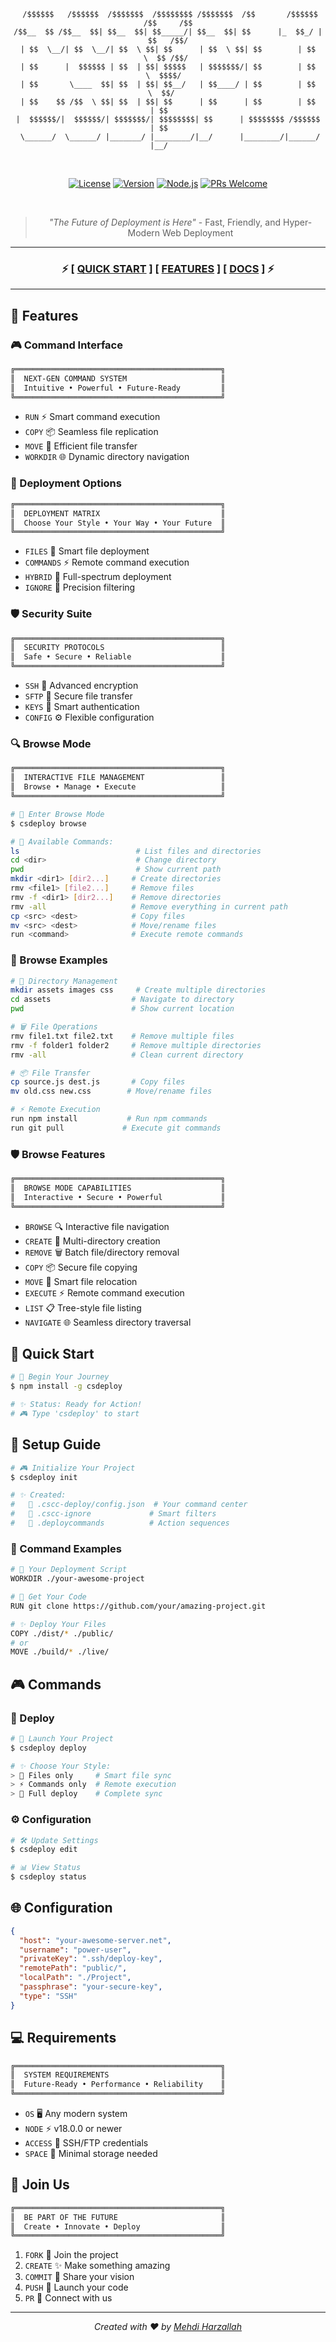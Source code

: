 <div align="center">

```
 /$$$$$$   /$$$$$$  /$$$$$$$  /$$$$$$$$ /$$$$$$$  /$$       /$$$$$$  /$$     /$$
/$$__  $$ /$$__  $$| $$__  $$| $$_____/| $$__  $$| $$      |_  $$_/ |  $$   /$$/
| $$  \__/| $$  \__/| $$  \ $$| $$      | $$  \ $$| $$        | $$    \  $$ /$$/ 
| $$      |  $$$$$$ | $$  | $$| $$$$$   | $$$$$$$/| $$        | $$     \  $$$$/  
| $$       \____  $$| $$  | $$| $$__/   | $$____/ | $$        | $$      \  $$/   
| $$    $$ /$$  \ $$| $$  | $$| $$      | $$      | $$        | $$       | $$    
|  $$$$$$/|  $$$$$$/| $$$$$$$/| $$$$$$$$| $$      | $$$$$$$$ /$$$$$$     | $$    
 \______/  \______/ |_______/ |________/|__/      |________/|______/     |__/    
```

<br>

[![License](https://img.shields.io/badge/%F0%9F%94%AE_License-MIT-f450e5.svg?style=for-the-badge)](LICENSE)
[![Version](https://img.shields.io/badge/%F0%9F%92%AB_Version-1.3.4-4deeea.svg?style=for-the-badge)](package.json)
[![Node.js](https://img.shields.io/badge/%F0%9F%8C%9F_Node-%3E%3D%2018.0.0-66ff66.svg?style=for-the-badge)](https://nodejs.org)
[![PRs Welcome](https://img.shields.io/badge/%F0%9F%92%AB_PRs-welcome-ff69b4.svg?style=for-the-badge)](http://makeapullrequest.com)

<br>

> *"The Future of Deployment is Here"* - Fast, Friendly, and Hyper-Modern Web Deployment

</div>

---

<div align="center">

### ⚡ [ [QUICK START](#-quick-start) ] [ [FEATURES](#-features) ] [ [DOCS](#-docs) ] ⚡

</div>

---

## 🌟 Features

### 🎮 Command Interface

```css
╔══════════════════════════════════════════════╗
║  NEXT-GEN COMMAND SYSTEM                     ║
║  Intuitive • Powerful • Future-Ready         ║
╚══════════════════════════════════════════════╝
```

- `RUN` ⚡ Smart command execution
- `COPY` 📦 Seamless file replication
- `MOVE` 🚀 Efficient file transfer
- `WORKDIR` 🌐 Dynamic directory navigation

### 🎯 Deployment Options

```css
╔══════════════════════════════════════════════╗
║  DEPLOYMENT MATRIX                           ║
║  Choose Your Style • Your Way • Your Future  ║
╚══════════════════════════════════════════════╝
```

- `FILES` 📂 Smart file deployment
- `COMMANDS` ⚡ Remote command execution
- `HYBRID` 🔄 Full-spectrum deployment
- `IGNORE` 🎯 Precision filtering

### 🛡️ Security Suite

```css
╔══════════════════════════════════════════════╗
║  SECURITY PROTOCOLS                          ║
║  Safe • Secure • Reliable                    ║
╚══════════════════════════════════════════════╝
```

- `SSH` 🔐 Advanced encryption
- `SFTP` 📡 Secure file transfer
- `KEYS` 🔑 Smart authentication
- `CONFIG` ⚙️ Flexible configuration

### 🔍 Browse Mode

```css
╔══════════════════════════════════════════════╗
║  INTERACTIVE FILE MANAGEMENT                 ║
║  Browse • Manage • Execute                   ║
╚══════════════════════════════════════════════╝
```

```bash
# 🌟 Enter Browse Mode
$ csdeploy browse

# 📂 Available Commands:
ls                          # List files and directories
cd <dir>                    # Change directory
pwd                         # Show current path
mkdir <dir1> [dir2...]     # Create directories
rmv <file1> [file2...]     # Remove files
rmv -f <dir1> [dir2...]    # Remove directories
rmv -all                   # Remove everything in current path
cp <src> <dest>            # Copy files
mv <src> <dest>            # Move/rename files
run <command>              # Execute remote commands
```

### 🎯 Browse Examples

```bash
# 📁 Directory Management
mkdir assets images css     # Create multiple directories
cd assets                  # Navigate to directory
pwd                        # Show current location

# 🗑️ File Operations
rmv file1.txt file2.txt    # Remove multiple files
rmv -f folder1 folder2     # Remove multiple directories
rmv -all                   # Clean current directory

# 📦 File Transfer
cp source.js dest.js       # Copy files
mv old.css new.css        # Move/rename files

# ⚡ Remote Execution
run npm install           # Run npm commands
run git pull             # Execute git commands
```

### 🛡️ Browse Features

```css
╔══════════════════════════════════════════════╗
║  BROWSE MODE CAPABILITIES                    ║
║  Interactive • Secure • Powerful             ║
╚══════════════════════════════════════════════╝
```

- `BROWSE` 🔍 Interactive file navigation
- `CREATE` 📁 Multi-directory creation
- `REMOVE` 🗑️ Batch file/directory removal
- `COPY` 📦 Secure file copying
- `MOVE` 🚀 Smart file relocation
- `EXECUTE` ⚡ Remote command execution
- `LIST` 📋 Tree-style file listing
- `NAVIGATE` 🌐 Seamless directory traversal

## 🚀 Quick Start

```bash
# 🌟 Begin Your Journey
$ npm install -g csdeploy

# ✨ Status: Ready for Action!
# 🎮 Type 'csdeploy' to start
```

## 💫 Setup Guide

```bash
# 🎮 Initialize Your Project
$ csdeploy init

# ✨ Created:
#   📁 .cscc-deploy/config.json  # Your command center
#   📝 .cscc-ignore             # Smart filters
#   🎯 .deploycommands          # Action sequences
```

### 📝 Command Examples

```bash
# 🌟 Your Deployment Script
WORKDIR ./your-awesome-project

# 🚀 Get Your Code
RUN git clone https://github.com/your/amazing-project.git

# ✨ Deploy Your Files
COPY ./dist/* ./public/
# or
MOVE ./build/* ./live/
```

## 🎮 Commands

### 🚀 Deploy

```bash
# 🌟 Launch Your Project
$ csdeploy deploy

# ✨ Choose Your Style:
> 📂 Files only     # Smart file sync
> ⚡ Commands only  # Remote execution
> 🔄 Full deploy    # Complete sync
```

### ⚙️ Configuration

```bash
# 🛠️ Update Settings
$ csdeploy edit

# 📊 View Status
$ csdeploy status
```

## 🌐 Configuration

```json
{
  "host": "your-awesome-server.net",
  "username": "power-user",
  "privateKey": ".ssh/deploy-key",
  "remotePath": "public/",
  "localPath": "./Project",
  "passphrase": "your-secure-key",
  "type": "SSH"
}
```

## 💻 Requirements

```css
╔══════════════════════════════════════════════╗
║  SYSTEM REQUIREMENTS                         ║
║  Future-Ready • Performance • Reliability    ║
╚══════════════════════════════════════════════╝
```

- `OS` 🖥️ Any modern system
- `NODE` ⚡ v18.0.0 or newer
- `ACCESS` 🔑 SSH/FTP credentials
- `SPACE` 💾 Minimal storage needed

## 🌟 Join Us

```css
╔══════════════════════════════════════════════╗
║  BE PART OF THE FUTURE                       ║
║  Create • Innovate • Deploy                  ║
╚══════════════════════════════════════════════╝
```

1. `FORK` 🌟 Join the project
2. `CREATE` ✨ Make something amazing
3. `COMMIT` 💫 Share your vision
4. `PUSH` 🚀 Launch your code
5. `PR` 🎯  Connect with us

---

<div align="center">

_Created with ❤️ by [Mehdi Harzallah](https://github.com/opestro)_

</div>
